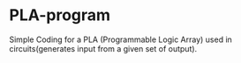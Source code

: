 # PLA-program
Simple Coding for a PLA (Programmable Logic Array) used in circuits(generates input from a given set of output).
